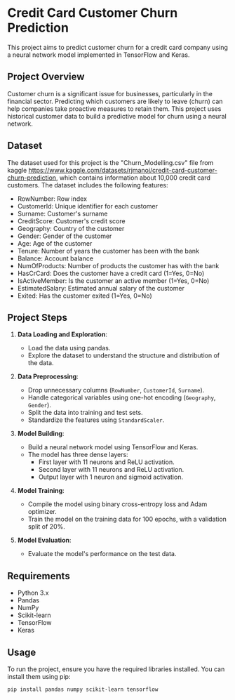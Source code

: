 # Credit Card Customer Churn Prediction

This project aims to predict customer churn for a credit card company using a neural network model implemented in TensorFlow and Keras.

## Project Overview

Customer churn is a significant issue for businesses, particularly in the financial sector. Predicting which customers are likely to leave (churn) can help companies take proactive measures to retain them. This project uses historical customer data to build a predictive model for churn using a neural network.

## Dataset

The dataset used for this project is the "Churn_Modelling.csv" file from kaggle https://www.kaggle.com/datasets/rjmanoj/credit-card-customer-churn-prediction, which contains information about 10,000 credit card customers. The dataset includes the following features:

- RowNumber: Row index
- CustomerId: Unique identifier for each customer
- Surname: Customer's surname
- CreditScore: Customer's credit score
- Geography: Country of the customer
- Gender: Gender of the customer
- Age: Age of the customer
- Tenure: Number of years the customer has been with the bank
- Balance: Account balance
- NumOfProducts: Number of products the customer has with the bank
- HasCrCard: Does the customer have a credit card (1=Yes, 0=No)
- IsActiveMember: Is the customer an active member (1=Yes, 0=No)
- EstimatedSalary: Estimated annual salary of the customer
- Exited: Has the customer exited (1=Yes, 0=No)

## Project Steps

1. **Data Loading and Exploration**: 
    - Load the data using pandas.
    - Explore the dataset to understand the structure and distribution of the data.

2. **Data Preprocessing**:
    - Drop unnecessary columns (`RowNumber`, `CustomerId`, `Surname`).
    - Handle categorical variables using one-hot encoding (`Geography`, `Gender`).
    - Split the data into training and test sets.
    - Standardize the features using `StandardScaler`.

3. **Model Building**:
    - Build a neural network model using TensorFlow and Keras.
    - The model has three dense layers:
        - First layer with 11 neurons and ReLU activation.
        - Second layer with 11 neurons and ReLU activation.
        - Output layer with 1 neuron and sigmoid activation.

4. **Model Training**:
    - Compile the model using binary cross-entropy loss and Adam optimizer.
    - Train the model on the training data for 100 epochs, with a validation split of 20%.

5. **Model Evaluation**:
    - Evaluate the model's performance on the test data.

## Requirements

- Python 3.x
- Pandas
- NumPy
- Scikit-learn
- TensorFlow
- Keras

## Usage

To run the project, ensure you have the required libraries installed. You can install them using pip:

```bash
pip install pandas numpy scikit-learn tensorflow
